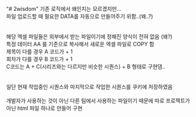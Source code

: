 "# 2wisdom"
기존 로직에서 왜인지는 모르겠지만...<br>
파일 업로드할 때 필요한 DATA를 자동으로 만들어주기 위함..(왜..?)<br>
<br><br>
해당 엑셀 파일들은 외부에서 받는 파일이기에 정해진 양식이 전혀 없음 (왜?)<br>
특정 데이터 AA 를 기준으로 복사해서 새로운 엑셀 파일로 COPY 함<br>
제목이 다를 경우 A 코드가 + 1<br>
회차가 다를 경우 B 코드가 + 1<br>
C코드는 A + C(시리즈와는 다르지만 비슷한 시퀀스) + B 형태로 구현댐..<br>
<br><br>
일단 현재 작업중인 시퀀스와 마지막으로 작업한 시퀀스를 쿠키에 저장하였음<br>
<br>
개발자가 사용하는 것이 아닌 다른 팀에서 사용하는 파일이기 때문에 따로 프로젝트가 아닌 html 파일 하나로 만들어 구현
